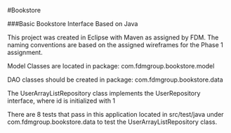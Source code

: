 #Bookstore

###Basic Bookstore Interface Based on Java

This project was created in Eclipse with Maven as assigned by FDM. The naming conventions are based on the assigned wireframes for the Phase 1 assignment.

Model Classes are located in package: com.fdmgroup.bookstore.model

DAO classes should be created in package: com.fdmgroup.bookstore.data

The UserArrayListRepository class implements the UserRepository interface, where id is initialized with 1

There are 8 tests that pass in this application located in src/test/java under com.fdmgroup.bookstore.data to test the UserArrayListRepository class.
